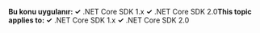 <span data-ttu-id="98780-101">**Bu konu uygulanır: ✓** .NET Core SDK 1.x **✓** .NET Core SDK 2.0</span><span class="sxs-lookup"><span data-stu-id="98780-101">**This topic applies to: ✓** .NET Core SDK 1.x **✓** .NET Core SDK 2.0</span></span>
